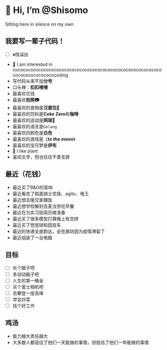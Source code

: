 # 👋 Hi, I’m @Shisomo

Sitting here in silence on my own

## 我要写一辈子代码！

- [ ] ♠︎栈溢出
- 👀 I am interested in cocococococococococococococococococococococococococococococococococococococoding
- 写代码从来不加**分号**
- 口头禅：**扣扣嗖嗖**
- 最喜欢花钱
- 最喜欢**拍照📷**
- 最喜欢的食物是**汉堡包🍔**
- 最喜欢的饮料是**Coke Zero**和**咖啡**
- 最喜欢的运动是**网球🎾**
- 最喜欢的语言是`Golang`
- 最喜欢的颜色是**白色**
- 最喜欢的游戏是《**to the moon**》
- 最喜欢的宝可梦是**伊布**
- 🍃 I like plant
- 喜欢文字，但也往往不善言辞


## 最近（花钱）

- 最近买了B&O的音响
- 最近看完了假面骑士空我、agito、电王
- 最近想去隆兄家蹭饭
- 最近想学校解封去麦当劳吃早餐
- 最近在为实习投简历做准备
- 最近买了很多模型打算晚上有空拼
- 最近买了悠悠球和田宫车
- 最近的快递全是韵达，全在廊坊因为疫情滞留了
- 最近组装了一台电脑

## 目标

- [ ] 长个脑子吧
- [ ] 多动动脑子吧
- [ ] 人生的第一桶金
- [ ] 买个富士相机吧
- [ ] 去攀登一座高峰
- [ ] 学会炒菜
- [ ] 找个好工作

## 鸡汤

- 能力越大责任越大
- 大多数人都高估了他们一天能做的事情，但低估了他们一年能做的事情
